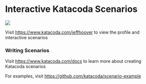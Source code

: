 # Interactive Katacoda Scenarios

[![](http://shields.katacoda.com/katacoda/jeffhoover/count.svg)](https://www.katacoda.com/jeffhoover "Get your profile on Katacoda.com")

Visit https://www.katacoda.com/jeffhoover to view the profile and interactive scenarios

### Writing Scenarios
Visit https://www.katacoda.com/docs to learn more about creating Katacoda scenarios

For examples, visit https://github.com/katacoda/scenario-example
